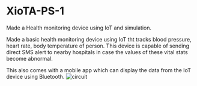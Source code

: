 # XioTA-PS-1
Made a Health monitoring device using IoT and simulation.

Made a basic health monitoring device using IoT tht tracks blood pressure, heart rate, body temperature of person. This device is capable of sending direct SMS alert to nearby hospitals in case the values of these vital stats become abnormal.

This also comes with a mobile app which can display the data from the IoT device using Bluetooth.
![circuit](https://user-images.githubusercontent.com/85946002/162976510-0949b887-fd25-4447-940f-0a903e188aac.png)
